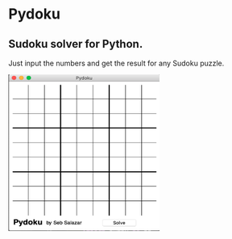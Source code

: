 # Pydoku

## Sudoku solver for Python. 

Just input the numbers and get the result for any Sudoku puzzle.

<img src="images/gui.png" width="300" height="310">